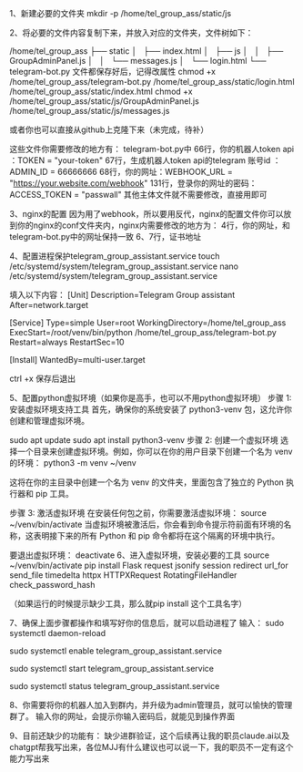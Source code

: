 1、新建必要的文件夹
mkdir -p /home/tel_group_ass/static/js

2、将必要的文件内容复制下来，并放入对应的文件夹，文件树如下：

/home/tel_group_ass
├── static
│   ├── index.html
│   ├── js
│   │   ├── GroupAdminPanel.js
│   │   └── messages.js
│   └── login.html
└── telegram-bot.py
文件都保存好后，记得改属性
chmod +x /home/tel_group_ass/telegram-bot.py /home/tel_group_ass/static/login.html /home/tel_group_ass/static/index.html
chmod +x /home/tel_group_ass/static/js/GroupAdminPanel.js /home/tel_group_ass/static/js/messages.js

或者你也可以直接从github上克隆下来（未完成，待补）

这些文件你需要修改的地方有：
telegram-bot.py中
66行，你的机器人token api ：TOKEN = "your-token"
67行，生成机器人token api的telegram 账号id ：ADMIN_ID = 66666666
68行，你的网址：WEBHOOK_URL = "https://your.website.com/webhook"
131行，登录你的网址的密码：ACCESS_TOKEN = "passwall"
其他主体文件就不需要修改，直接用即可

3、nginx的配置
因为用了webhook，所以要用反代，nginx的配置文件你可以放到你的nginx的conf文件夹内，nginx内需要修改的地方为：
4行，你的网址，和telegram-bot.py中的网址保持一致
6、7行，证书地址

4、配置进程保护telegram_group_assistant.service
touch /etc/systemd/system/telegram_group_assistant.service
nano /etc/systemd/system/telegram_group_assistant.service

填入以下内容：
[Unit]
Description=Telegram Group assistant
After=network.target

[Service]
Type=simple
User=root
WorkingDirectory=/home/tel_group_ass
ExecStart=/root/venv/bin/python /home/tel_group_ass/telegram-bot.py
Restart=always
RestartSec=10

[Install]
WantedBy=multi-user.target

ctrl +x 保存后退出

5、配置python虚拟环境（如果你是高手，也可以不用python虚拟环境）
步骤 1: 安装虚拟环境支持工具
首先，确保你的系统安装了 python3-venv 包，这允许你创建和管理虚拟环境。

sudo apt update
sudo apt install python3-venv
步骤 2: 创建一个虚拟环境
选择一个目录来创建虚拟环境。例如，你可以在你的用户目录下创建一个名为 venv 的环境：
python3 -m venv ~/venv

这将在你的主目录中创建一个名为 venv 的文件夹，里面包含了独立的 Python 执行器和 pip 工具。

步骤 3: 激活虚拟环境
在安装任何包之前，你需要激活虚拟环境：
source ~/venv/bin/activate
当虚拟环境被激活后，你会看到命令提示符前面有环境的名称，这表明接下来的所有 Python 和 pip 命令都将在这个隔离的环境中执行。

要退出虚拟环境：
deactivate
6、进入虚拟环境，安装必要的工具
source ~/venv/bin/activate
pip install Flask request  jsonify  session  redirect  url_for  send_file timedelta httpx HTTPXRequest RotatingFileHandler check_password_hash

（如果运行的时候提示缺少工具，那么就pip install 这个工具名字）

7、确保上面步骤都操作和填写好你的信息后，就可以启动进程了
输入：
sudo systemctl daemon-reload

sudo systemctl enable telegram_group_assistant.service

sudo systemctl start telegram_group_assistant.service

sudo systemctl status telegram_group_assistant.service

8、你需要将你的机器人加入到群内，并升级为admin管理员，就可以愉快的管理群了。
输入你的网址，会提示你输入密码后，就能见到操作界面

9、目前还缺少的功能有：
缺少进群验证，这个后续再让我的职员claude.ai以及chatgpt帮我写出来，各位MJJ有什么建议也可以说一下，我的职员不一定有这个能力写出来

